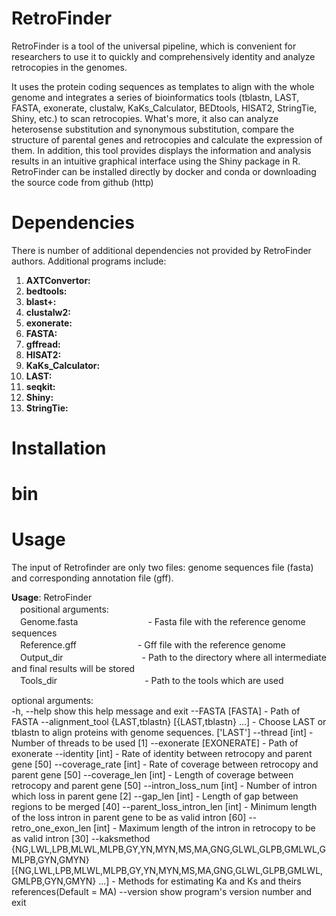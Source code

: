 # RetroFinder
RetroFinder is a tool of the universal pipeline, which is convenient for researchers to use it to quickly and comprehensively identity and analyze retrocopies in the genomes.

It uses the protein coding sequences as templates to align with the whole genome and integrates a series of bioinformatics tools (tblastn, LAST, FASTA, exonerate, clustalw, KaKs_Calculator, BEDtools, HISAT2, StringTie, Shiny, etc.) to scan retrocopies. What's more, it also can analyze heterosense substitution and synonymous substitution, compare the structure of parental genes and retrocopies and calculate the expression of them. In addition, this tool provides displays the information and analysis results in an intuitive graphical interface using the Shiny package in R. RetroFinder can be installed directly by docker and conda or downloading the source code from github (http)

# Dependencies
There is number of additional dependencies not provided by RetroFinder authors. Additional programs include:

1. **AXTConvertor:**
2. **bedtools:**
3. **blast+:**
4. **clustalw2:**
5. **exonerate:**
6. **FASTA:**
7. **gffread:**
8. **HISAT2:**
9. **KaKs_Calculator:**
10. **LAST:**
11. **seqkit:**
12. **Shiny:**
13. **StringTie:**

# Installation

# bin

# Usage
The input of Retrofinder are only two files: genome sequences file (fasta) and corresponding annotation file (gff).

**Usage**: RetroFinder  
　positional arguments:  
　Genome.fasta　　　　　　　　- Fasta file with the reference genome sequences  
　Reference.gff　　　　　　　- Gff file with the reference genome  
　Output_dir　　　　　　　　　- Path to the directory where all intermediate and final results will be stored  
　Tools_dir　　　　　　　　　　- Path to the tools which are used  

optional arguments:  
  -h, --help            show this help message and exit
  --FASTA [FASTA]       - Path of FASTA
  --alignment_tool {LAST,tblastn} [{LAST,tblastn} ...]
                        - Choose LAST or tblastn to align proteins with genome
                        sequences. ['LAST']
  --thread [int]        - Number of threads to be used [1]
  --exonerate [EXONERATE]
                        - Path of exonerate
  --identity [int]      - Rate of identity between retrocopy and parent gene
                        [50]
  --coverage_rate [int]
                        - Rate of coverage between retrocopy and parent gene
                        [50]
  --coverage_len [int]  - Length of coverage between retrocopy and parent gene
                        [50]
  --intron_loss_num [int]
                        - Number of intron which loss in parent gene [2]
  --gap_len [int]       - Length of gap between regions to be merged [40]
  --parent_loss_intron_len [int]
                        - Minimum length of the loss intron in parent gene to
                        be as valid intron [60]
  --retro_one_exon_len [int]
                        - Maximum length of the intron in retrocopy to be as
                        valid intron [30]
  --kaksmethod {NG,LWL,LPB,MLWL,MLPB,GY,YN,MYN,MS,MA,GNG,GLWL,GLPB,GMLWL,GMLPB,GYN,GMYN} [{NG,LWL,LPB,MLWL,MLPB,GY,YN,MYN,MS,MA,GNG,GLWL,GLPB,GMLWL,GMLPB,GYN,GMYN} ...]
                        - Methods for estimating Ka and Ks and theirs
                        references(Default = MA)
  --version             show program's version number and exit
